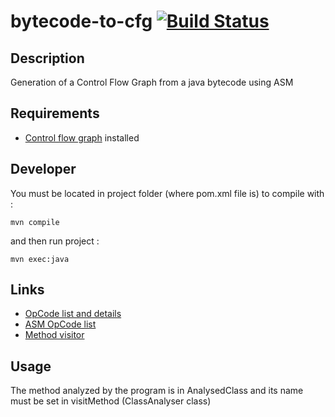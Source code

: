 bytecode-to-cfg [![Build Status](https://travis-ci.org/masterALMA2016/bytecode-to-cfg.svg?branch=master)](https://travis-ci.org/masterALMA2016/bytecode-to-cfg)
===============

Description
-----------
Generation of a Control Flow Graph from a java bytecode using ASM

Requirements
-----------
- [Control flow graph](https://github.com/masterALMA2016/control-flow-graph) installed

Developer
---------
You must be located in project folder (where pom.xml file is) 
to compile with :
```
mvn compile
```

and then run project :
```
mvn exec:java
```

Links
-------------------------------
- [OpCode list and details](http://www.cs.au.dk/~mis/dOvs/jvmspec/ref-Java.html)
- [ASM OpCode list](http://asm.ow2.org/asm33/javadoc/user/constant-values.html)
- [Method visitor](http://asm.ow2.org/asm33/javadoc/user/org/objectweb/asm/MethodVisitor.html)

Usage
------
The method analyzed by the program is in AnalysedClass and its name must be set in visitMethod (ClassAnalyser class)
